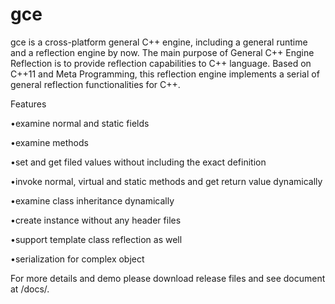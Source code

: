 # gce
gce is a cross-platform general C++ engine, including a general runtime and a reflection engine by now. The main purpose of General C++ Engine Reflection is to provide reflection capabilities to C++ language. Based on C++11 and Meta Programming, this reflection engine implements a serial of general reflection functionalities for C++.

Features

•examine normal and static fields

•examine methods

•set and get filed values without including the exact definition

•invoke normal, virtual and static methods and get return value dynamically

•examine class inheritance dynamically

•create instance without any header files

•support template class reflection as well

•serialization for complex object


For more details and demo please download release files and see document at /docs/.
